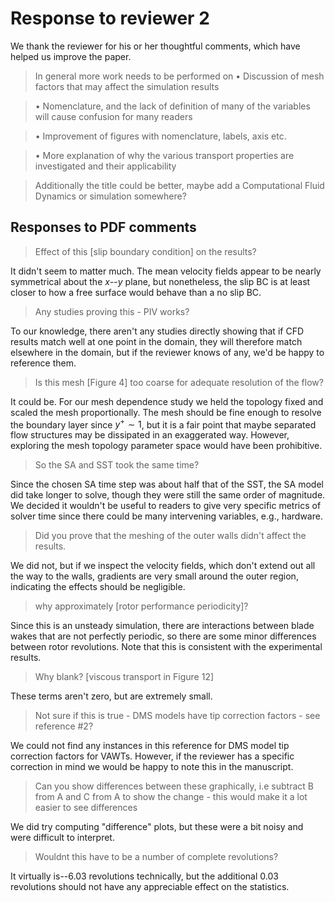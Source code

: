 # Response to reviewer 2

We thank the reviewer for his or her thoughtful comments, which have helped us
improve the paper.

>In general more work needs to be performed on
• Discussion of mesh factors that may affect the simulation results


>• Nomenclature, and the lack of definition of many of the variables will cause confusion for many readers


>• Improvement of figures with nomenclature, labels, axis etc.


>• More explanation of why the various transport properties are investigated and their applicability


>Additionally the title could be better, maybe add a Computational Fluid Dynamics or simulation somewhere?


## Responses to PDF comments

>Effect of this [slip boundary condition] on the results?

It didn't seem to matter much. The mean velocity fields appear to be nearly
symmetrical about the $x$--$y$ plane, but nonetheless, the slip BC is at least
closer to how a free surface would behave than a no slip BC.

>Any studies proving this - PIV works?

To our knowledge, there aren't any studies directly showing that if CFD results
match well at one point in the domain, they will therefore match elsewhere in
the domain, but if the reviewer knows of any, we'd be happy to reference them.

>Is this mesh [Figure 4] too coarse for adequate resolution of the flow?

It could be. For our mesh dependence study we held the topology fixed and scaled
the mesh proportionally. The mesh should be fine enough to resolve the boundary
layer since $y^+ \sim 1$, but it is a fair point that maybe separated flow
structures may be dissipated in an exaggerated way. However, exploring the mesh
topology parameter space would have been prohibitive.

>So the SA and SST took the same time?

Since the chosen SA time step was about half that of the SST, the SA model did
take longer to solve, though they were still the same order of magnitude. We
decided it wouldn't be useful to readers to give very specific metrics of solver
time since there could be many intervening variables, e.g., hardware.

>Did you prove that the meshing of the outer walls didn't affect the results.

We did not, but if we inspect the velocity fields, which don't extend out all
the way to the walls, gradients are very small around the outer region,
indicating the effects should be negligible.

>why approximately [rotor performance periodicity]?

Since this is an unsteady simulation, there are interactions between blade wakes
that are not perfectly periodic, so there are some minor differences between
rotor revolutions. Note that this is consistent with the experimental results.

>Why blank? [viscous transport in Figure 12]

These terms aren't zero, but are extremely small.

>Not sure if this is true - DMS models have tip correction factors - see reference #2?

We could not find any instances in this reference for DMS model tip correction
factors for VAWTs. However, if the reviewer has a specific correction in mind we
would be happy to note this in the manuscript.

>Can you show differences between these graphically, i.e subtract B from A and C from A to show the change - this would make it a lot easier to see differences

We did try computing "difference" plots, but these were a bit noisy and were
difficult to interpret.

>Wouldnt this have to be a number of complete revolutions?

It virtually is--6.03 revolutions technically, but the additional 0.03
revolutions should not have any appreciable effect on the statistics.
